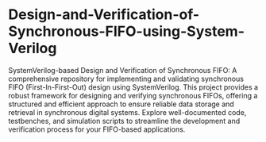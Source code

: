 # Design-and-Verification-of-Synchronous-FIFO-using-System-Verilog

SystemVerilog-based Design and Verification of Synchronous FIFO: A comprehensive repository for implementing and validating synchronous FIFO (First-In-First-Out) design using SystemVerilog. This project provides a robust framework for designing and verifying synchronous FIFOs, offering a structured and efficient approach to ensure reliable data storage and retrieval in synchronous digital systems. Explore well-documented code, testbenches, and simulation scripts to streamline the development and verification process for your FIFO-based applications.
